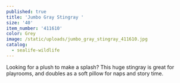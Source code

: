 ```yaml
---
published: true
title: 'Jumbo Gray Stingray '
size: '40'
item_number: '411610'
color: Grey
image: /static/uploads/jumbo_gray_stingray_411610.jpg
catalog:
  - sealife-wildlife
---
```

Looking for a plush to make a splash? This huge stingray is great for playrooms, and doubles as a soft pillow for naps and story time.
